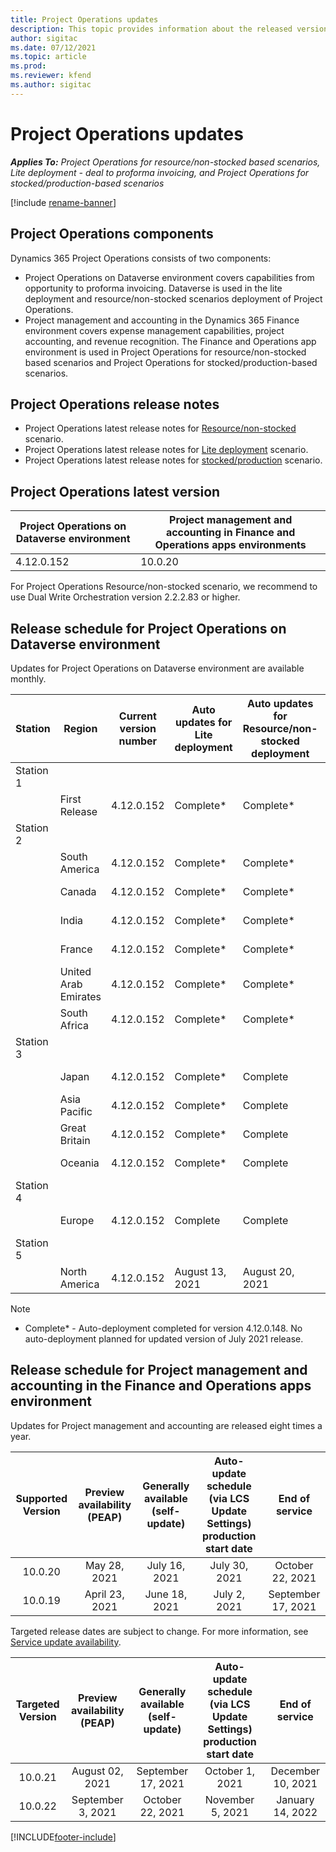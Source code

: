 ```yaml
---
title: Project Operations updates
description: This topic provides information about the released versions of Dynamics 365 Project Operations.
author: sigitac
ms.date: 07/12/2021
ms.topic: article
ms.prod:
ms.reviewer: kfend 
ms.author: sigitac
---
```


# Project Operations updates

_**Applies To:** Project Operations for resource/non-stocked based scenarios, Lite deployment - deal to proforma invoicing, and Project Operations for stocked/production-based scenarios_

[!include [rename-banner](~/includes/cc-data-platform-banner.md)]

## Project Operations components

Dynamics 365 Project Operations consists of two components:

- Project Operations on Dataverse environment covers capabilities from opportunity to proforma invoicing. Dataverse is used in the lite deployment and resource/non-stocked scenarios deployment of Project Operations.
- Project management and accounting in the Dynamics 365 Finance environment covers expense management capabilities, project accounting, and revenue recognition. The Finance and Operations app environment is used in Project Operations for resource/non-stocked based scenarios and Project Operations for stocked/production-based scenarios.

## Project Operations release notes
- Project Operations latest release notes for [Resource/non-stocked](whats-new-july-2021-resource-based.md) scenario.
- Project Operations latest release notes for [Lite deployment](../pro/whats-new/whats-new-july-2021-lite.md) scenario.
- Project Operations latest release notes for [stocked/production](../prod-pma/whats-new/whats-new-jul-2021-stocked.md) scenario.

## Project Operations latest version

| Project Operations on Dataverse environment | Project management and accounting in Finance and Operations apps environments | 
| --- | --- |
| 4.12.0.152 | 10.0.20 |

For Project Operations Resource/non-stocked scenario, we recommend to use Dual Write Orchestration version 2.2.2.83 or higher.

## Release schedule for Project Operations on Dataverse environment

Updates for Project Operations on Dataverse environment are available monthly. 

| Station | Region | Current version number | Auto updates for Lite deployment | Auto updates for Resource/non-stocked deployment | Next version number | Next version generally available |
|-----------|-----------------------|-----------------|--------------------|---------------------|---------------------|---------------------|
| Station 1 |   &nbsp;              |    &nbsp;       | &nbsp;             |      &nbsp;         |      &nbsp;         |      &nbsp;         |
|   &nbsp;  | First Release         |  4.12.0.152     | Complete*          | Complete*           | TBD                 | August 6, 2021      |
| Station 2 |   &nbsp;              |    &nbsp;       | &nbsp;             |      &nbsp;         |      &nbsp;         |      &nbsp;         |
|   &nbsp;  | South America         |  4.12.0.152     | Complete*          | Complete*           | TBD                 | August 6, 2021      |
|    &nbsp; | Canada                |  4.12.0.152     | Complete*          | Complete*           | TBD                 | August 6, 2021      |
|   &nbsp;  | India                 |  4.12.0.152     | Complete*          | Complete*           | TBD                 | August 6, 2021      |
|   &nbsp;  | France                |  4.12.0.152     | Complete*          | Complete*           | TBD                 | August 6, 2021      |
|   &nbsp;  | United Arab Emirates  |  4.12.0.152     | Complete*          | Complete*           | TBD                 | August 6, 2021      |
|   &nbsp;  | South Africa          |  4.12.0.152     | Complete*          | Complete*           | TBD                 | August 6, 2021      |
| Station 3 |      &nbsp;           |     &nbsp;      |     &nbsp;         |      &nbsp;         |      &nbsp;         |      &nbsp;         |
|   &nbsp;  | Japan                 |  4.12.0.152     | Complete*          | Complete            | TBD                 | August 13, 2021     |
|   &nbsp;  | Asia Pacific          |  4.12.0.152     | Complete*          | Complete            | TBD                 | August 13, 2021     |
|   &nbsp;  | Great Britain         |  4.12.0.152     | Complete*          | Complete            | TBD                 | August 13, 2021     |
|   &nbsp;  | Oceania               |  4.12.0.152     | Complete*          | Complete            | TBD                 | August 13, 2021     |
| Station 4 |     &nbsp;            |     &nbsp;      |     &nbsp;         |      &nbsp;         |      &nbsp;         |      &nbsp;         |
|   &nbsp;  | Europe                |  4.12.0.152     | Complete           | Complete            | TBD                 | August 20, 2021     |
| Station 5 |     &nbsp;            |     &nbsp;      |     &nbsp;         |      &nbsp;         |      &nbsp;         |      &nbsp;         |
|   &nbsp;  | North America         |  4.12.0.152     | August 13, 2021    | August 20, 2021     | TBD                 | August 27, 2021     |

>[!Note]
> - Complete* - Auto-deployment completed for version 4.12.0.148. No auto-deployment planned for updated version of July 2021 release.

## Release schedule for Project management and accounting in the Finance and Operations apps environment

Updates for Project management and accounting are released eight times a year.

|          Supported Version          | Preview availability (PEAP) | Generally available (self-update) | Auto-update schedule (via LCS Update Settings) production start date |   End of service   |
|:-------------------------:|:---------------------------:|:---------------------------------:|:--------------------------------------------------------------------:|:------------------:|
|          10.0.20          |         May 28, 2021        |           July 16, 2021           |                             July 30, 2021                             |  October 22, 2021  |
|          10.0.19          |        April 23, 2021       |            June 18, 2021           |                             July 2, 2021                             | September 17, 2021 |



Targeted release dates are subject to change. For more information, see [Service update availability](/dynamics365/fin-ops-core/fin-ops/get-started/public-preview-releases?toc=%2fdynamics365%2ffinance%2ftoc.json).

|          Targeted Version          | Preview availability (PEAP) | Generally available (self-update) | Auto-update schedule (via LCS Update Settings) production start date |   End of service   |
|:-------------------------:|:---------------------------:|:---------------------------------:|:--------------------------------------------------------------------:|:------------------:|
|          10.0.21          |         August 02, 2021     |           September 17, 2021      |                             October 1, 2021                           |  December 10, 2021  |
|          10.0.22          |      September 3, 2021      |          October 22, 2021         |                           November 5, 2021                           |  January 14, 2022  |

[!INCLUDE[footer-include](../includes/footer-banner.md)]
